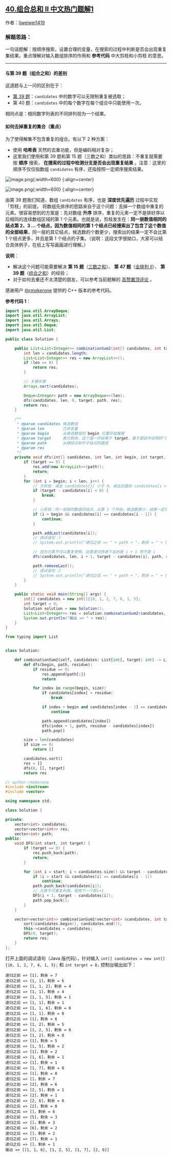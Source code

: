 ## [40.组合总和 II 中文热门题解1](https://leetcode.cn/problems/combination-sum-ii/solutions/100000/hui-su-suan-fa-jian-zhi-python-dai-ma-java-dai-m-3)

作者：[liweiwei1419](https://leetcode.cn/u/liweiwei1419)

### 解题思路：
一句话题解：按顺序搜索，设置合理的变量，在搜索的过程中判断是否会出现重复集结果。重点理解对输入数组排序的作用和 **参考代码** 中大剪枝和小剪枝 的意思。 

---

#### 与第 39 题（组合之和）的差别

这道题与上一问的区别在于：

+ [第 39 题](https://leetcode-cn.com/problems/combination-sum/)：`candidates` 中的数字可以无限制重复被选取；
+ 第 40 题：`candidates` 中的每个数字在每个组合中只能使用一次。

相同点是：相同数字列表的不同排列视为一个结果。

#### 如何去掉重复的集合（重点）

为了使得解集不包含重复的组合。有以下 $2$ 种方案：

+ 使用 **哈希表** 天然的去重功能，但是编码相对复杂；
+ 这里我们使用和第 39 题和第 15 题（三数之和）类似的思路：不重复就需要按 **顺序** 搜索， **在搜索的过程中检测分支是否会出现重复结果** 。注意：这里的顺序不仅仅指数组 `candidates`  有序，还指按照一定顺序搜索结果。


![image.png](https://pic.leetcode-cn.com/1599718525-iXEiiy-image.png){:width=600}
{:align=center}


![image.png](https://pic.leetcode-cn.com/1599716342-gGiISM-image.png){:width=600}
{:align=center}


由第 39 题我们知道，数组 `candidates`  有序，也是 **深度优先遍历** 过程中实现「剪枝」的前提。
将数组先排序的思路来自于这个问题：去掉一个数组中重复的元素。很容易想到的方案是：先对数组 **升序** 排序，重复的元素一定不是排好序以后相同的连续数组区域的第 $1$ 个元素。也就是说，剪枝发生在：**同一层数值相同的结点第 $2$、$3$ ... 个结点，因为数值相同的第 $1$ 个结点已经搜索出了包含了这个数值的全部结果**，同一层的其它结点，候选数的个数更少，搜索出的结果一定不会比第 $1$ 个结点更多，并且是第 $1$ 个结点的子集。（说明：这段文字很拗口，大家可以结合具体例子，在纸上写写画画进行理解。）


**说明**：
+ 解决这个问题可能需要解决 **第 15 题**（[三数之和](https://leetcode-cn.com/problems/3sum/)）、 **第 47 题**（[全排列 II](https://leetcode-cn.com/problems/permutations-ii/solution/hui-su-suan-fa-python-dai-ma-java-dai-ma-by-liwe-2/)）、 **第 39 题**（[组合之和](https://leetcode-cn.com/problems/combination-sum/)）的经验；
+ 对于如何去重还不太清楚的朋友，可以参考当前题解的 [高赞置顶评论](https://leetcode-cn.com/problems/combination-sum-ii/solution/hui-su-suan-fa-jian-zhi-python-dai-ma-java-dai-m-3/225211) 。



感谢用户 [@rmokerone](/u/rmokerone/) 提供的 C++ 版本的参考代码。

**参考代码 1**：

```Java []
import java.util.ArrayDeque;
import java.util.ArrayList;
import java.util.Arrays;
import java.util.Deque;
import java.util.List;

public class Solution {

    public List<List<Integer>> combinationSum2(int[] candidates, int target) {
        int len = candidates.length;
        List<List<Integer>> res = new ArrayList<>();
        if (len == 0) {
            return res;
        }

        // 关键步骤
        Arrays.sort(candidates);

        Deque<Integer> path = new ArrayDeque<>(len);
        dfs(candidates, len, 0, target, path, res);
        return res;
    }

    /**
     * @param candidates 候选数组
     * @param len        冗余变量
     * @param begin      从候选数组的 begin 位置开始搜索
     * @param target     表示剩余，这个值一开始等于 target，基于题目中说明的"所有数字（包括目标数）都是正整数"这个条件
     * @param path       从根结点到叶子结点的路径
     * @param res
     */
    private void dfs(int[] candidates, int len, int begin, int target, Deque<Integer> path, List<List<Integer>> res) {
        if (target == 0) {
            res.add(new ArrayList<>(path));
            return;
        }
        for (int i = begin; i < len; i++) {
            // 大剪枝：减去 candidates[i] 小于 0，减去后面的 candidates[i + 1]、candidates[i + 2] 肯定也小于 0，因此用 break
            if (target - candidates[i] < 0) {
                break;
            }

            // 小剪枝：同一层相同数值的结点，从第 2 个开始，候选数更少，结果一定发生重复，因此跳过，用 continue
            if (i > begin && candidates[i] == candidates[i - 1]) {
                continue;
            }

            path.addLast(candidates[i]);
            // 调试语句 ①
            // System.out.println("递归之前 => " + path + "，剩余 = " + (target - candidates[i]));

            // 因为元素不可以重复使用，这里递归传递下去的是 i + 1 而不是 i
            dfs(candidates, len, i + 1, target - candidates[i], path, res);

            path.removeLast();
            // 调试语句 ②
            // System.out.println("递归之后 => " + path + "，剩余 = " + (target - candidates[i]));
        }
    }

    public static void main(String[] args) {
        int[] candidates = new int[]{10, 1, 2, 7, 6, 1, 5};
        int target = 8;
        Solution solution = new Solution();
        List<List<Integer>> res = solution.combinationSum2(candidates, target);
        System.out.println("输出 => " + res);
    }
}
```
```Python []
from typing import List


class Solution:

    def combinationSum2(self, candidates: List[int], target: int) -> List[List[int]]:
        def dfs(begin, path, residue):
            if residue == 0:
                res.append(path[:])
                return

            for index in range(begin, size):
                if candidates[index] > residue:
                    break

                if index > begin and candidates[index - 1] == candidates[index]:
                    continue

                path.append(candidates[index])
                dfs(index + 1, path, residue - candidates[index])
                path.pop()

        size = len(candidates)
        if size == 0:
            return []

        candidates.sort()
        res = []
        dfs(0, [], target)
        return res
```
```C++ []
// author:rmokerone
#include <iostream>
#include <vector>

using namespace std;

class Solution {

private:
    vector<int> candidates;
    vector<vector<int>> res;
    vector<int> path;
public:
    void DFS(int start, int target) {
        if (target == 0) {
            res.push_back(path);
            return;
        }

        for (int i = start; i < candidates.size() && target - candidates[i] >= 0; i++) {
            if (i > start && candidates[i] == candidates[i - 1])
                continue;
            path.push_back(candidates[i]);
            // 元素不可重复利用，使用下一个即i+1
            DFS(i + 1, target - candidates[i]);
            path.pop_back();
        }
    }

    vector<vector<int>> combinationSum2(vector<int> &candidates, int target) {
        sort(candidates.begin(), candidates.end());
        this->candidates = candidates;
        DFS(0, target);
        return res;
    }
};
```

打开上面的调试语句（Java 版代码），针对输入 `int[] candidates = new int[]{10, 1, 2, 7, 6, 1, 5};` 和 `int target = 8;` 控制台输出如下：

```
递归之前 => [1]，剩余 = 7
递归之前 => [1, 1]，剩余 = 6
递归之前 => [1, 1, 2]，剩余 = 4
递归之后 => [1, 1]，剩余 = 4
递归之前 => [1, 1, 5]，剩余 = 1
递归之后 => [1, 1]，剩余 = 1
递归之前 => [1, 1, 6]，剩余 = 0
递归之后 => [1, 1]，剩余 = 0
递归之后 => [1]，剩余 = 6
递归之前 => [1, 2]，剩余 = 5
递归之前 => [1, 2, 5]，剩余 = 0
递归之后 => [1, 2]，剩余 = 0
递归之后 => [1]，剩余 = 5
递归之前 => [1, 5]，剩余 = 2
递归之后 => [1]，剩余 = 2
递归之前 => [1, 6]，剩余 = 1
递归之后 => [1]，剩余 = 1
递归之前 => [1, 7]，剩余 = 0
递归之后 => [1]，剩余 = 0
递归之后 => []，剩余 = 7
递归之前 => [2]，剩余 = 6
递归之前 => [2, 5]，剩余 = 1
递归之后 => [2]，剩余 = 1
递归之前 => [2, 6]，剩余 = 0
递归之后 => [2]，剩余 = 0
递归之后 => []，剩余 = 6
递归之前 => [5]，剩余 = 3
递归之后 => []，剩余 = 3
递归之前 => [6]，剩余 = 2
递归之后 => []，剩余 = 2
递归之前 => [7]，剩余 = 1
递归之后 => []，剩余 = 1
输出 => [[1, 1, 6], [1, 2, 5], [1, 7], [2, 6]]
```

